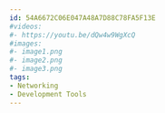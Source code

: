 ```yaml
---
id: 54A6672C06E047A48A7D88C78FA5F13E
#videos:
#- https://youtu.be/dQw4w9WgXcQ
#images:
#- image1.png
#- image2.png
#- image3.png
tags:
- Networking
- Development Tools
---
```

